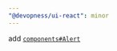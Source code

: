 ```yaml
---
"@devopness/ui-react": minor
---
```


add [`components#Alert`](./src/components/Form/Alert/Alert.tsx)
